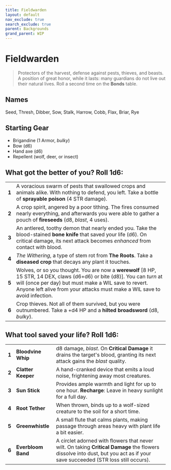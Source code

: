```yaml
---
title: Fieldwarden
layout: default
nav_exclude: true
search_exclude: true
parent: Backgrounds
grand_parent: WIP
---
```


# Fieldwarden

> Protectors of the harvest, defense against pests, thieves, and beasts. A position of great honor, while it lasts: many guardians do not live out their natural lives. Roll a second time on the **Bonds** table. 

## Names

Seed, Thresh, Dibber, Sow, Stalk, Harrow, Cobb, Flax, Briar, Rye 

## Starting Gear

- Brigandine (1 Armor, _bulky_)
- Bow (d6)
- Hand axe (d6)
- Repellent (wolf, deer, or insect)
 
## What got the better of you? Roll 1d6:

|       |                                                                         |
| ----- | --------------------------------------------------------------- |
| **1** | A voracious swarm of pests that swallowed crops and animals alike. With nothing to defend, you left. Take a bottle of **sprayable poison** (4 STR damage).         |
| **2** | A crop spirit, angered by a poor tithing. The fires consumed nearly everything, and afterwards you were able to gather a pouch of **fireseeds** (d8, _blast_, 4 uses).        |
| **3** | An antlered, toothy demon that nearly ended you. Take the blood-stained **bone knife** that saved your life (d6). On critical damage, its next attack becomes _enhanced_ from contact with blood. |
| **4** | _The Withering_, a type of stem rot from **The Roots**. Take a **diseased crop** that decays any plant it touches.                        |
| **5** | Wolves, or so you thought. You are now a **werewolf** [8 HP, 15 STR, 14 DEX, claws (d6+d6) or bite (d8)]. You can _turn_ at will (once per day) but must make a WIL save to revert. Anyone left alive from your attacks must make a WIL save to avoid infection. |
| **6** | Crop thieves. Not all of them survived, but you were outnumbered. Take a +d4 HP and a **hilted broadsword** (d8, _bulky_).  |

## What tool saved your life? Roll 1d6:

|       |                    |                                                                                                                                               |
| ----- | ------------------ | --------------------------------------------------------------------------------------------------------------------------------------------- |
| **1** | **Bloodvine Whip** | d8 damage, _blast_. On **Critical Damage** it drains the target's blood, granting its next attack gains the  _blast_ quality.             |
| **2** | **Clatter Keeper** | A hand-cranked device that emits a loud noise, frightening away most creatures.                                                               |
| **3** | **Sun Stick**      | Provides ample warmth and light for up to one hour. **Recharge**: Leave in heavy sunlight for a full day.  |
| **4** | **Root Tether**    | When thrown, binds up to a wolf-sized creature to the soil for a short time.                                                                        |
| **5** | **Greenwhistle**   | A small flute that calms plants, making passage through areas heavy with plant life a bit easier.                                                   |
| **6** | **Everbloom Band** | A circlet adorned with flowers that never wilt. On taking **Critical Damage** the flowers dissolve into dust, but you act as if your save succeeded (STR loss still occurs). |
